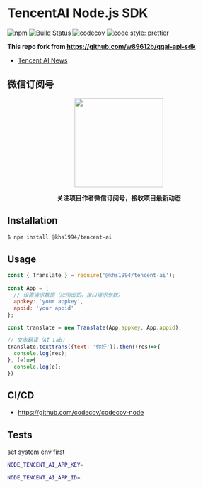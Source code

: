 # TencentAI Node.js SDK

[![npm](https://img.shields.io/npm/v/@khs1994/tencent-ai.svg)](https://www.npmjs.com/package/@khs1994/tencent-ai) [![Build Status](https://travis-ci.com/khs1994-php/tencent-ai-node.svg?branch=master)](https://travis-ci.com/khs1994-php/tencent-ai-node) [![codecov](https://codecov.io/gh/khs1994-php/tencent-ai-node/branch/master/graph/badge.svg)](https://codecov.io/gh/khs1994-php/tencent-ai-node) [![code style: prettier](https://img.shields.io/badge/code_style-prettier-ff69b4.svg?style=flat-square)](https://github.com/prettier/prettier)

**This repo fork from https://github.com/w89612b/qqai-api-sdk**

* [Tencent AI News](https://github.com/khs1994-php/tencent-ai-news)

## 微信订阅号

<p align="center">
<img width="200" src="https://user-images.githubusercontent.com/16733187/46847944-84a96b80-ce19-11e8-9f0c-ec84b2ac463e.jpg">
</p>

<p align="center"><strong>关注项目作者微信订阅号，接收项目最新动态</strong></p>

## Installation

```bash
$ npm install @khs1994/tencent-ai
```

## Usage

```js
const { Translate } = require('@khs1994/tencent-ai');

const App = {
  // 设置请求数据（应用密钥、接口请求参数）
  appkey: 'your appkey',
  appid: 'your appid'
};

const translate = new Translate(App.appkey, App.appid);

// 文本翻译（AI Lab）
translate.texttrans({text: '你好'}).then((res)=>{
  console.log(res);
}, (e)=>{
  console.log(e);
})
```

## CI/CD

* https://github.com/codecov/codecov-node

## Tests

set system env first

```bash
NODE_TENCENT_AI_APP_KEY=

NODE_TENCENT_AI_APP_ID=
```
